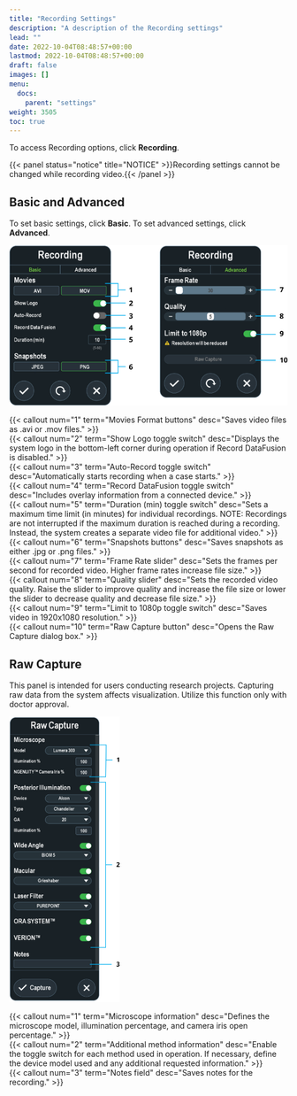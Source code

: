 ```yaml
---
title: "Recording Settings"
description: "A description of the Recording settings"
lead: ""
date: 2022-10-04T08:48:57+00:00
lastmod: 2022-10-04T08:48:57+00:00
draft: false
images: []
menu:
  docs:
    parent: "settings"
weight: 3505
toc: true
---
```


To access Recording options, click **Recording**.

{{< panel status="notice" title="NOTICE" >}}Recording settings cannot be changed while recording video.{{< /panel >}}

## Basic and Advanced

To set basic settings, click **Basic**. To set advanced settings, click **Advanced**.

![Recording Dialog Box (Basic Features Left, Advanced Features Right)](sw_recording.svg)

{{< callout num="1" term="Movies Format buttons" desc="Saves video files as .avi or .mov files." >}}  
{{< callout num="2" term="Show Logo toggle switch" desc="Displays the system logo in the bottom-left corner during operation if Record DataFusion is disabled." >}}  
{{< callout num="3" term="Auto-Record toggle switch" desc="Automatically starts recording when a case starts." >}}  
{{< callout num="4" term="Record DataFusion toggle switch" desc="Includes overlay information from a connected device." >}}  
{{< callout num="5" term="Duration (min) toggle switch" desc="Sets a maximum time limit (in minutes) for individual recordings. NOTE: Recordings are not interrupted if the maximum duration is reached during a recording. Instead, the system creates a separate video file for additional video." >}}  
{{< callout num="6" term="Snapshots buttons" desc="Saves snapshots as either .jpg or .png files." >}}  
{{< callout num="7" term="Frame Rate slider" desc="Sets the frames per second for recorded video. Higher frame rates increase file size." >}}  
{{< callout num="8" term="Quality slider" desc="Sets the recorded video quality. Raise the slider to improve quality and increase the file size or lower the slider to decrease quality and decrease file size." >}}  
{{< callout num="9" term="Limit to 1080p toggle switch" desc="Saves video in 1920x1080 resolution." >}}  
{{< callout num="10" term="Raw Capture button" desc="Opens the Raw Capture dialog box." >}}  

## Raw Capture

This panel is intended for users conducting research projects. Capturing raw data from the system affects visualization. Utilize this function only with doctor approval.

<img src="sw_recording_raw_capture.svg" width="200px"/>

{{< callout num="1" term="Microscope information" desc="Defines the microscope model, illumination percentage, and camera iris open percentage." >}}  
{{< callout num="2" term="Additional method information" desc="Enable the toggle switch for each method used in operation. If necessary, define the device model used and any additional requested information." >}}  
{{< callout num="3" term="Notes field" desc="Saves notes for the recording." >}}  
